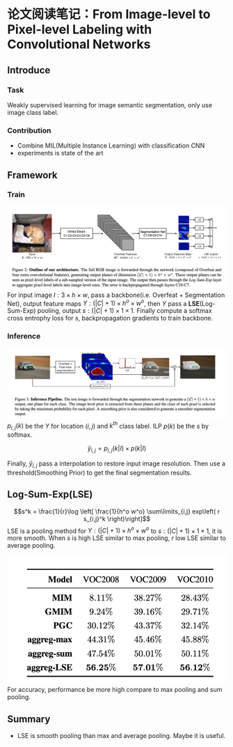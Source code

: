 # 论文阅读笔记：From Image-level to Pixel-level Labeling with Convolutional Networks

## Introduce
### Task
Weakly supervised learning for image semantic segmentation, only use image class label.

### Contribution
* Combine MIL(Multiple Instance Learning) with classification CNN
* experiments is state of the art

## Framework
### Train
![在这里插入图片描述](./framework1.png)
For input image $I:3\times h \times w$, pass a backbone(i.e. Overfeat + Segmentation Net), output feature maps $Y:(|C|+1) \times h^{o} \times  w^{o}$, then $Y$ pass a **LSE**(Log-Sum-Exp) pooling, output $s:(|C|+1) \times 1 \times  1$. Finally compute a softmax cross entrophy loss for $s$, backpropagation gradients to train backbone.

### Inference
![在这里插入图片描述](./framework2.png)
$p_{i,j}(k)$ be the $Y$ for location $(i,j)$ and $k^{th}$ class label. ILP $p(k)$ be the $s$ by softmax.

$$\widehat y_{i,j} = p_{i,j}(k|I) \times p(k|I)$$

Finally, $\widehat y_{i,j}$ pass a interpolation to restore input image resolution. Then use a threshold(Smoothing Prior) to get the final segmentation results.



## Log-Sum-Exp(LSE)
$$s^k = \frac{1}{r}\log \left[ \frac{1}{h^o w^o} \sum\limits_{i,j} exp\left( r s_{i,j}^k \right)\right]$$
LSE is a pooling method for $Y:(|C|+1) \times h^{o} \times  w^{o}$ to $s:(|C|+1) \times 1 \times  1$, it is more smooth. When $s$ is high LSE similar to max pooling, $r$ low LSE similar to average pooling.

![在这里插入图片描述](./experiments.png)
For accuracy, performance be more high compare to max pooling and sum pooling.

## Summary
* LSE is smooth pooling than max and average pooling. Maybe it is useful. 